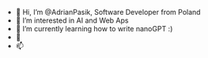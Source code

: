 - 👋 Hi, I’m @AdrianPasik, Software Developer from Poland
- 👀 I’m interested in AI and Web Aps
- 🌱 I’m currently learning how to write nanoGPT :)
- 💞️ 
- 📫 


